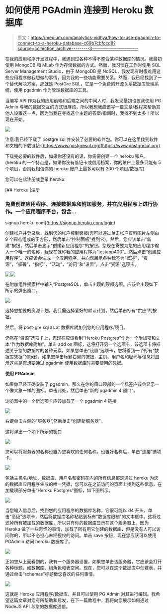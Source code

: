 # 如何使用 PGAdmin 连接到 Heroku 数据库

> 原文：<https://medium.com/analytics-vidhya/how-to-use-pgadmin-to-connect-to-a-heroku-database-c69b7cbfccd8?source=collection_archive---------3----------------------->

在我的应用程序开发过程中，我遇到过各种不得不整合某种数据库的情况。我最初使用 MongoDB 和 MLab 作为存储数据的方式。然而，我习惯在工作时使用 SQL Server Management Studio，由于 MongoDB 是 NoSQL，我发现有时很难用这些应用程序做我想做的事情，因为我的一些功能需要关系。然而，我已经找到了一个替代解决方案，那就是 PostGre SQL，它是一个免费的开源关系数据库管理系统，使用 pgadmin 作为管理数据库的工具。

当编写 API 作为我的应用前端和后端之间的中间人时，我发现最初设置我使用 PG Admin 与我的数据交互的方式很麻烦，所以我想我应该写一篇文章/教程来帮助其他人设置这一点，因为当我在寻找这个主题的答案/指南时，我找不到太多！所以现在开始。

![](img/fa228679f8429b9b3f93322f3fb52499.png)

注意:我已经下载了 postgre sql 并安装了必要的软件包。你可以在这里找到软件和文档的下载链接:[https://www.postgresql.org](https://www.postgresql.org)

下载完必要的软件后，如果你还没有的话，你需要创建一个 heroku 账户。(heroku 的一个特点是，如果你没有借记卡或信用档案，你的账户上最多只能有 5 个项目，否则我相信你的 heroku 账户上最多可以有 200 个项目/数据库)

您可以在此注册或登录 heroku:

 [## Heroku |注册

### 免费创建应用程序、连接数据库和附加服务，并在应用程序上进行协作。一个应用程序平台，包含…

signup.heroku.com](https://signup.heroku.com/login) 

创建帐户并登录后，找到您的帐户控制面板(您可以通过单击帐户资料图片左侧由 9 个圆点组成的正方形，然后单击“控制面板”找到它)。然后，您应该单击“新建”按钮，然后单击显示“创建新应用程序”的按钮。您现在需要为您的应用程序输入一个唯一的名称，我现在就称我的应用程序为“testapp400”。然后点击“创建应用程序”。这应该会生成一个应用程序，并向您展示各种标签为“概述”，“资源”，“部署”，“指标”，“活动”，“访问”和“设置”。点击“资源”选项卡。

![](img/1a58d52aea56da097638f42bd4c4fcdf.png)![](img/14d0cced0be469b9eda921a539fecc03.png)

在附加组件搜索栏中输入“PostgreSQL，单击出现的顶部选项。应该会出现如下所示的弹出窗口。

![](img/3f963675abb00c757d4e83ccaab0bb08.png)

选择您想要的资源计划，我只需选择爱好的默认计划，然后单击标有“供应”的按钮。

然后，将 post-gre sql as at 数据库附加到您的应用程序/项目。

仍然在“资源”选项卡上，您现在应该看到“Heroku Postgres”作为一个附加项和文本“作为数据库附加”。单击 add on 图标，这将打开另一个选项卡，该选项卡将描述关于您的数据库的各种元素。如果您单击“设置”选项卡，您将看到一个标有“数据库凭据”的标题，如果您单击标题右侧的按钮，主机、用户名和密码等信息将显示这些是您想要通过 pgadmin 使用数据库时需要使用的凭据。

**使用 PGAdmin**

如果你已经正确安装了 pgadmin，那么在你的窗口顶部的一个标签应该会显示一个像大象一样的图标。单击此处，然后单击“新的 pgadmin 4 窗口”。

浏览器中的一个新选项卡应该加载了一个 pgadmin 4 链接

![](img/afbb7f428aeb9aad293af8f25d0da720.png)

右键单击左侧的“服务器”,然后单击“创建新服务器”。

这将弹出一个如下所示的窗口

![](img/b18f12cf28afaf32ca4f7493b028f0f1.png)

您可以将服务器的名称设置为您喜欢的任何名称。设置好名称后，单击“连接”选项卡。

![](img/68792f8e192a15911ff5cea70e49ed05.png)

包括主机名/地址、数据库、用户名和密码在内的所有信息都是通过 heroku 为您的数据库应用程序生成的唯一凭据，您可以在之前访问的页面上找到这些信息，在加载项部分单击“Heroku Postgres”图标，如下图所示。

![](img/3e9745a197d3babac5b8df7221908b75.png)

当您输入信息后，找到您的应用程序的数据库名称，它很可能以 d4 开头，单击“高级”选项卡，然后将数据库名称粘贴到标有“数据库限制”的文本框中。这将过滤掉所有被加载的数据库，所以只有你的数据库显示在这个服务器上，因为 Heroku 做了一些奇怪的事情，加载了所有用它创建的数据库，但是没有人可以访问你的，所以不必担心未经授权的访问。单击 save 按钮，现在您应该可以使用 PGAdmin 访问 heroku 数据库了。

![](img/2e0142a54e413cd53116ce8384bcb8dc.png)

正如您从上面看到的，我有一个服务器设置，如果您单击该服务器，它应该会打开各种标题，如数据库、组角色和表空间。现在，您可以在这个数据库中创建表，并通过单击“schemas”标题做您喜欢的任何事情。

![](img/3d7a9064936fdfa75305b10e393187ae.png)

这就是 Heroku 应用程序/数据库，并且可以使用 PG Admin 对其进行编辑。我希望这篇文章对您有所帮助和启发，在下一篇教程中，我将向您展示如何通过 NodeJS API 与您的数据库通信。